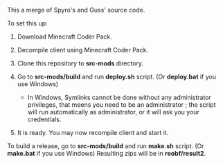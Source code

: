 This a merge of Spyro's and Guss' source code.

To set this up:

1.  Download Minecraft Coder Pack.

2.  Decompile client using Minecraft Coder Pack.

3.  Clone this repository to **src-mods** directory.

4.  Go to **src-mods/build** and run **deploy.sh** script. (Or **deploy.bat** if you use Windows)
    * In Windows, Symlinks cannot be done without any administrator privileges, that meens you need to be an administrator ; the script will run automatically as administrator, or it will ask you your credentials.

5.  It is ready. You may now recompile client and start it.

To build a release, go to **src-mods/build** and run **make.sh** script. (Or **make.bat** if you use Windows)
Resulting zips will be in **reobf/result2**.
